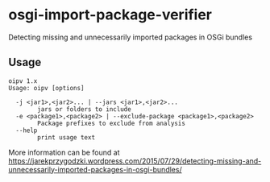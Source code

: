# osgi-import-package-verifier
Detecting missing and unnecessarily imported packages in OSGi bundles

## Usage
```
oipv 1.x
Usage: oipv [options]

  -j <jar1>,<jar2>... | --jars <jar1>,<jar2>...
        jars or folders to include
  -e <package1>,<package2> | --exclude-package <package1>,<package2>
        Package prefixes to exclude from analysis
  --help
        print usage text
```

More information can be found at https://jarekprzygodzki.wordpress.com/2015/07/29/detecting-missing-and-unnecessarily-imported-packages-in-osgi-bundles/
